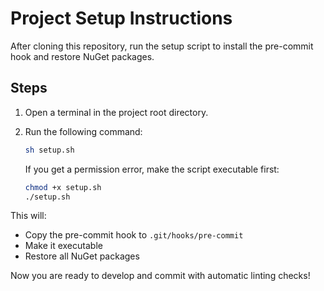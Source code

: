 # Project Setup Instructions

After cloning this repository, run the setup script to install the pre-commit hook and restore NuGet packages.

## Steps

1. Open a terminal in the project root directory.
2. Run the following command:

   ```sh
   sh setup.sh
   ```

   If you get a permission error, make the script executable first:

   ```sh
   chmod +x setup.sh
   ./setup.sh
   ```

This will:
- Copy the pre-commit hook to `.git/hooks/pre-commit`
- Make it executable
- Restore all NuGet packages

Now you are ready to develop and commit with automatic linting checks!
